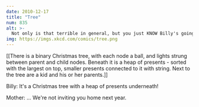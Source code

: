 ```yaml
---
date: 2010-12-17
title: "Tree"
num: 835
alt: >-
  Not only is that terrible in general, but you just KNOW Billy's going to open the root present first, and then everyone will have to wait while the heap is rebuilt.
img: https://imgs.xkcd.com/comics/tree.png
---
```

[[There is a binary Christmas tree, with each node a ball, and lights strung between parent and child nodes.  Beneath it is a heap of presents - sorted with the largest on top, smaller presents connected to it with string.  Next to the tree are a kid and his or her parents.]]

Billy: It's a Christmas tree with a heap of presents underneath!

Mother: ... We're not inviting you home next year.


